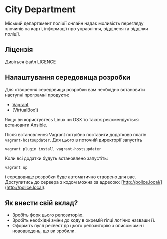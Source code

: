 # City Department

Міський департамент поліції онлайн надає моливість перегляду злочинів на карті, інформації про управління, відділеня та відділки поліції.

## Ліцензія

Дивіться файл LICENCE

## Налаштування середовища розробки

Для створення середовища розробки вам необхідно встановити наступні програмні продукти:

* [Vagrant](https://www.vagrantup.com/downloads.html)
* [VirtualBox](

Якщо ви користуєтесь Linux чи OSX то також рекомендується встановити Ansible.

Після встановлення Vagrant потрібно поставити додатково плагін ```vagrant-hostsupdater```. Для цього в поточній директорії запустіть

    vagrant plugin install vagrant-hostsupdater
    
Коли всі додатки будуть встановлено запустіть:

    vagrant up

і середовище розробки буде автоматично створено для вас. Доступитись до сервера з кодом можна за адресою: [http://police.local/](http://police.local).


## Як внести свій вклад?

* Зробіть форк цього репозиторію.
* Зробіть необхідні зміни до коду в окремій гілці логічно назваши її.
* Оформіть пулл реквест до цього репозиторію з описом змін і нововведень, що ви зробили.